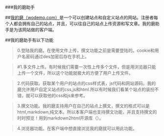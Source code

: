 
###我的磨助手

##[我的磨（wodemo.com）](https://s.wodemo.com)是一个可以创建站点和自定义站点的网站。注册者每个人都会拥有自己的站点，并且，可以往自己的站点上传资源和写文章。我的磨助手是为该网站做的客户端。

##我的磨助手有以下功能

>0.登陆我的磨。在使用文件上传，撰文功能之前是需要登陆的。cookie和用户名密码通过des加密后存在手机上。


>#1.多文件上传。有时候我们需要一次性上传多个文件，但是用浏览器只能上传一个文件，所以这个功能就极大的方便了用户上传文件。


>2.代码获取。获取某个用户的站点的css样式表，js代码和网站源码。我的磨允许用户自定义站点的css,js和html.所以有时候我们看某个站点的装扮不错，就可以获取他的css和js来参考。


>3.撰文功能。我的磨支持用户在自己的站点上撰文，撰文的格式可以是html,markdown,纯文本。所以本客户端也支持撰文功能，并且支持撰文的时时预览！用到markdown2html开源库（）。


>4.浏览器功能。在客户端中想直接浏览我的磨就可以用此功能。

